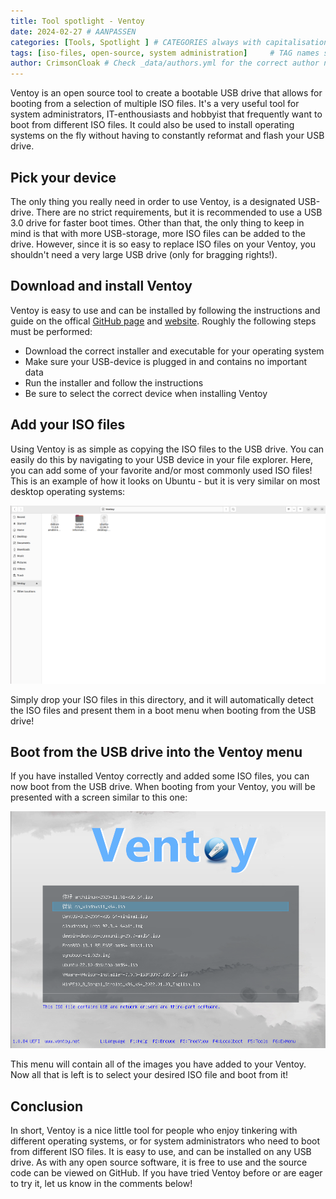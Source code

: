 ```yaml
--- 
title: Tool spotlight - Ventoy
date: 2024-02-27 # AANPASSEN
categories: [Tools, Spotlight ] # CATEGORIES always with capitalisation of first letter
tags: [iso-files, open-source, system administration]     # TAG names should always be lowercase
author: CrimsonCloak # Check _data/authors.yml for the correct author names or to add a new author
---
```


<!-- Add little information for preview snippet -->

Ventoy is an open source tool to create a bootable USB drive that allows for booting from a selection of multiple ISO files. It's a very useful tool for system administrators, IT-enthousiasts and hobbyist that frequently want to boot from different ISO files. It could also be used to install operating systems on the fly without having to constantly reformat and flash your USB drive.


## Pick your device

The only thing you really need in order to use Ventoy, is a designated USB-drive. There are no strict requirements, but it is recommended to use a USB 3.0 drive for faster boot times. Other than that, the only thing to keep in mind is that with more USB-storage, more ISO files can be added to the drive. However, since it is so easy to replace ISO files on your Ventoy, you shouldn't need a very large USB drive (only for bragging rights!).

## Download and install Ventoy

Ventoy is easy to use and can be installed by following the instructions and guide on the offical [GitHub page](https://github.com/ventoy/Ventoy) and [website](https://www.ventoy.net/en/index.html). Roughly the following steps must be performed:

- Download the correct installer and executable for your operating system
- Make sure your USB-device is plugged in and contains no important data
- Run the installer and follow the instructions
- Be sure to select the correct device when installing Ventoy

## Add your ISO files

Using Ventoy is as simple as copying the ISO files to the USB drive. You can easily do this by navigating to your USB device in your file explorer. Here, you can add some of your favorite and/or most commonly used ISO files! This is an example of how it looks on Ubuntu - but it is very similar on most desktop operating systems:

![Ventoy ISO files](/assets/img/ventoy/ventoy_iso.png)



 Simply drop your ISO files in this directory, and it will automatically detect the ISO files and present them in a boot menu when booting from the USB drive!


## Boot from the USB drive into the Ventoy menu

If you have installed Ventoy correctly and added some ISO files, you can now boot from the USB drive. When booting from your Ventoy, you will be presented with a screen similar to this one:

![Ventoy boot menu](/assets/img/ventoy/ventoy_boot_selection.png)

This menu will contain all of the images you have added to your Ventoy. Now all that is left is to select your desired ISO file and boot from it! 


## Conclusion

In short, Ventoy is a nice little tool for people who enjoy tinkering with different operating systems, or for system administrators who need to boot from different ISO files. It is easy to use, and can be installed on any USB drive. As with any open source software, it is free to use and the source code can be viewed on GitHub. If you have tried Ventoy before or are eager to try it, let us know in the comments below!





